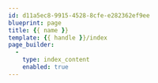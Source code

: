 ```yaml
---
id: d11a5ec8-9915-4528-8cfe-e282362ef9ee
blueprint: page
title: {{ name }}
template: {{ handle }}/index
page_builder:
  -
    type: index_content
    enabled: true
---
```

